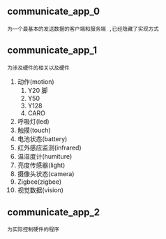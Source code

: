 ## communicate_app_0
    为一个最基本的发送数据的客户端和服务端 ,已经隐藏了实现方式
## communicate_app_1
    为涉及硬件的相关以及硬件
1. 动作(motion)
    1. Y20 脚
    2. Y50
    3. Y128
    4. CARO
2. 呼吸灯(led)
3. 触摸(touch)
4. 电池状态(battery)
5. 红外感应监测(infrared)
6. 温湿度计(humiture)
7. 亮度传感器(light)
8. 摄像头状态(camera)
9. Zigbee(zigbee)
10. 视觉数据(vision)


## communicate_app_2
    为实际控制硬件的程序

